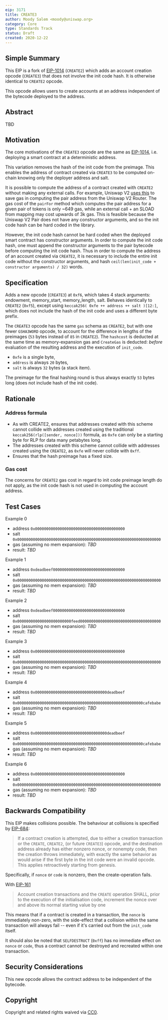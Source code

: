 ```yaml
---
eip: 3171
title: CREATE3
author: Moody Salem <moody@uniswap.org>
category: Core
type: Standards Track
status: Draft
created: 2020-12-22
---
```


## Simple Summary

This EIP is a fork of [EIP-1014](./eip-1014.md) (`CREATE2`) which adds an account creation opcode (`CREATE3`) that does
not involve the init code hash. It is otherwise identical to `CREATE2` opcode.

This opcode allows users to create accounts at an address independent of the bytecode deployed to the address.

## Abstract

TBD

## Motivation

The core motivations of the `CREATE3` opcode are the same as [EIP-1014](./eip-1014.md), i.e. deploying a smart contract at a
deterministic address.

This variation removes the hash of the init code from the preimage. This enables the address of contract created via `CREATE3`
to be computed on-chain knowing only the deployer address and salt.

It is possible to compute the address of a contract created with `CREATE2` without making any external calls. For example,
Uniswap V2 [uses this](https://github.com/Uniswap/uniswap-v2-periphery/blob/master/contracts/libraries/UniswapV2Library.sol#L18)
to save gas in computing the pair address from the Uniswap V2 Router. The gas cost of the `pairFor` method which
computes the pair address for a given pair of tokens is only ~649 gas,
while an external call + an SLOAD from mapping may cost upwards of 3k gas. This is feasible because the Uniswap V2 Pair
does not have any constructor arguments, and so the init code hash can be hard coded in the library.

However, the init code hash cannot be hard coded when the deployed smart contract has constructor arguments.
In order to compute the init code hash, one must append the constructor arguments to the pair bytecode before computing
the init code hash. Thus in order to compute the address of an account created via `CREATE2`, it is necessary to include
the entire init code without the constructor arguments, and hash `ceil(len(init_code + constructor arguments) / 32)` words.

## Specification

Adds a new opcode (`CREATE3`) at `0xf6`, which takes 4 stack arguments: endowment, memory_start, memory_length, salt. 
Behaves identically to `CREATE2` (`0xf5`), except using `keccak256( 0xfe ++ address ++ salt )[12:]`,
which does not include the hash of the init code and uses a different byte prefix.

The `CREATE3` opcode has the same `gas` schema as `CREATE2`, but with one fewer `GSHA3WORD` opcode, to account for the difference
in lengths of the preimages (`53` bytes instead of `85` in `CREATE2`).
The `hashcost` is deducted at the same time as memory-expansion gas and `CreateGas` is deducted: _before_ evaluation
of the resulting address and the execution of `init_code`.

- `0xfe` is a single byte, 
- `address` is always `20` bytes, 
- `salt` is always `32` bytes (a stack item). 

The preimage for the final hashing round is thus always exactly `53` bytes long (does not include hash of the init code).

## Rationale

### Address formula

* As with CREATE2, ensures that addresses created with this scheme cannot collide with addresses created using the traditional
  `keccak256(rlp([sender, nonce]))` formula, as `0xfe` can only be a starting byte for RLP for data many petabytes long.
* The addresses created with this scheme cannot collide with addresses created using the `CREATE2`, as `0xfe` will never collide with `0xff`.
* Ensures that the hash preimage has a fixed size.

### Gas cost

The concerns for `CREATE2` gas cost in regard to init code preimage length do not apply, as the init code hash is not used
in computing the account address.

## Test Cases

Example 0
* address `0x0000000000000000000000000000000000000000`
* salt `0x0000000000000000000000000000000000000000000000000000000000000000`
* gas (assuming no mem expansion): *TBD*
* result: *TBD*

Example 1
* address `0xdeadbeef00000000000000000000000000000000`
* salt `0x0000000000000000000000000000000000000000000000000000000000000000`
* gas (assuming no mem expansion): *TBD*
* result: *TBD*

Example 2
* address `0xdeadbeef00000000000000000000000000000000`
* salt `0x000000000000000000000000feed000000000000000000000000000000000000`
* gas (assuming no mem expansion): *TBD*
* result: *TBD*

Example 3
* address `0x0000000000000000000000000000000000000000`
* salt `0x0000000000000000000000000000000000000000000000000000000000000000`
* gas (assuming no mem expansion): *TBD*
* result: *TBD*

Example 4
* address `0x00000000000000000000000000000000deadbeef`
* salt `0x00000000000000000000000000000000000000000000000000000000cafebabe`
* gas (assuming no mem expansion): *TBD*
* result: *TBD*

Example 5
* address `0x00000000000000000000000000000000deadbeef`
* salt `0x00000000000000000000000000000000000000000000000000000000cafebabe`
* gas (assuming no mem expansion): *TBD*
* result: *TBD*

Example 6
* address `0x0000000000000000000000000000000000000000`
* salt `0x0000000000000000000000000000000000000000000000000000000000000000`
* gas (assuming no mem expansion): *TBD*
* result: *TBD*

## Backwards Compatibility

This EIP makes collisions possible. The behaviour at collisions is specified by [EIP-684](https://github.com/ethereum/EIPs/issues/684):

> If a contract creation is attempted, due to either a creation transaction or the `CREATE`, `CREATE2`, (or future `CREATE3`) opcode,
> and the destination address already has either nonzero nonce, or nonempty code, then the creation throws immediately, with exactly
> the same behavior as would arise if the first byte in the init code were an invalid opcode. This applies retroactively starting from genesis.

Specifically, if `nonce` or `code` is nonzero, then the create-operation fails.

With [EIP-161](./eip-161.md)

> Account creation transactions and the `CREATE` operation SHALL, prior to the execution of the initialisation code,
> increment the nonce over and above its normal starting value by one

This means that if a contract is created in a transaction, the `nonce` is immediately non-zero, with the side-effect
that a collision within the same transaction will always fail -- even if it's carried out from the `init_code` itself.

It should also be noted that `SELFDESTRUCT` (`0xff`) has no immediate effect on `nonce` or `code`, thus a contract cannot
be destroyed and recreated within one transaction.

## Security Considerations

This new opcode allows the contract address to be independent of the bytecode.

## Copyright

Copyright and related rights waived via [CC0](https://creativecommons.org/publicdomain/zero/1.0/).
